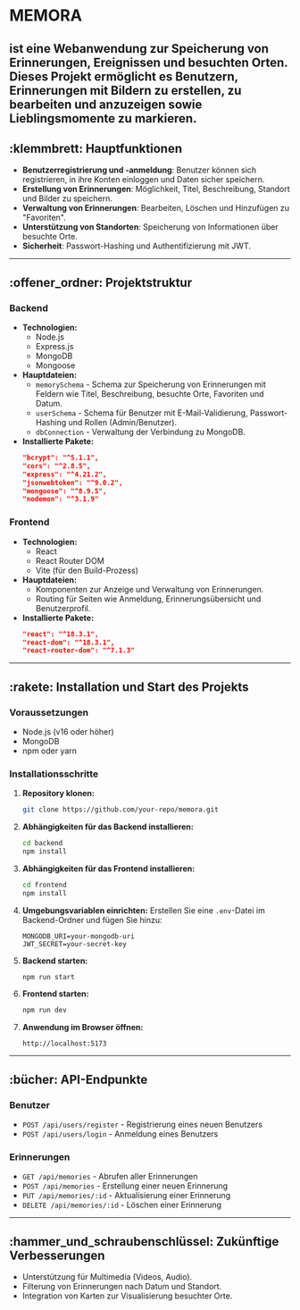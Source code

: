 # MEMORA
ist eine Webanwendung zur Speicherung von Erinnerungen, Ereignissen und besuchten Orten. Dieses Projekt ermöglicht es Benutzern, Erinnerungen mit Bildern zu erstellen, zu bearbeiten und anzuzeigen sowie Lieblingsmomente zu markieren.
---
## :klemmbrett: Hauptfunktionen
- **Benutzerregistrierung und -anmeldung**: Benutzer können sich registrieren, in ihre Konten einloggen und Daten sicher speichern.
- **Erstellung von Erinnerungen**: Möglichkeit, Titel, Beschreibung, Standort und Bilder zu speichern.
- **Verwaltung von Erinnerungen**: Bearbeiten, Löschen und Hinzufügen zu "Favoriten".
- **Unterstützung von Standorten**: Speicherung von Informationen über besuchte Orte.
- **Sicherheit**: Passwort-Hashing und Authentifizierung mit JWT.
---
## :offener_ordner: Projektstruktur
### Backend
- **Technologien:**
  - Node.js
  - Express.js
  - MongoDB
  - Mongoose
- **Hauptdateien:**
  - `memorySchema` - Schema zur Speicherung von Erinnerungen mit Feldern wie Titel, Beschreibung, besuchte Orte, Favoriten und Datum.
  - `userSchema` - Schema für Benutzer mit E-Mail-Validierung, Passwort-Hashing und Rollen (Admin/Benutzer).
  - `dbConnection` - Verwaltung der Verbindung zu MongoDB.
- **Installierte Pakete:**
  ```json
  "bcrypt": "^5.1.1",
  "cors": "^2.8.5",
  "express": "^4.21.2",
  "jsonwebtoken": "^9.0.2",
  "mongoose": "^8.9.5",
  "nodemon": "^3.1.9"
  ```
### Frontend
- **Technologien:**
  - React
  - React Router DOM
  - Vite (für den Build-Prozess)
- **Hauptdateien:**
  - Komponenten zur Anzeige und Verwaltung von Erinnerungen.
  - Routing für Seiten wie Anmeldung, Erinnerungsübersicht und Benutzerprofil.
- **Installierte Pakete:**
  ```json
  "react": "^18.3.1",
  "react-dom": "^18.3.1",
  "react-router-dom": "^7.1.3"
  ```
---
## :rakete: Installation und Start des Projekts
### Voraussetzungen
- Node.js (v16 oder höher)
- MongoDB
- npm oder yarn
### Installationsschritte
1. **Repository klonen:**
   ```bash
   git clone https://github.com/your-repo/memora.git
   ```
2. **Abhängigkeiten für das Backend installieren:**
   ```bash
   cd backend
   npm install
   ```
3. **Abhängigkeiten für das Frontend installieren:**
   ```bash
   cd frontend
   npm install
   ```
4. **Umgebungsvariablen einrichten:**
   Erstellen Sie eine `.env`-Datei im Backend-Ordner und fügen Sie hinzu:
   ```env
   MONGODB_URI=your-mongodb-uri
   JWT_SECRET=your-secret-key
   ```
5. **Backend starten:**
   ```bash
   npm run start
   ```
6. **Frontend starten:**
   ```bash
   npm run dev
   ```
7. **Anwendung im Browser öffnen:**
   ```
   http://localhost:5173
   ```
---
## :bücher: API-Endpunkte
### Benutzer
- `POST /api/users/register` - Registrierung eines neuen Benutzers
- `POST /api/users/login` - Anmeldung eines Benutzers
### Erinnerungen
- `GET /api/memories` - Abrufen aller Erinnerungen
- `POST /api/memories` - Erstellung einer neuen Erinnerung
- `PUT /api/memories/:id` - Aktualisierung einer Erinnerung
- `DELETE /api/memories/:id` - Löschen einer Erinnerung
---
## :hammer_und_schraubenschlüssel: Zukünftige Verbesserungen
- Unterstützung für Multimedia (Videos, Audio).
- Filterung von Erinnerungen nach Datum und Standort.
- Integration von Karten zur Visualisierung besuchter Orte.